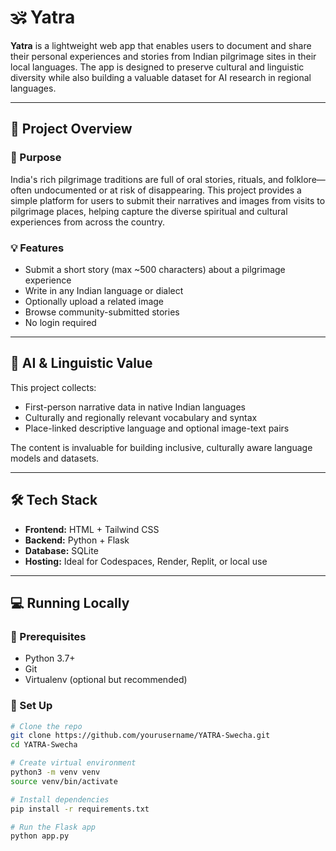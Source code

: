 # 🕉️ Yatra 

**Yatra** is a lightweight web app that enables users to document and share their personal experiences and stories from Indian pilgrimage sites in their local languages. The app is designed to preserve cultural and linguistic diversity while also building a valuable dataset for AI research in regional languages.

---

## 🚀 Project Overview

### 🌟 Purpose
India's rich pilgrimage traditions are full of oral stories, rituals, and folklore—often undocumented or at risk of disappearing. This project provides a simple platform for users to submit their narratives and images from visits to pilgrimage places, helping capture the diverse spiritual and cultural experiences from across the country.

### 💡 Features
- Submit a short story (max ~500 characters) about a pilgrimage experience
- Write in any Indian language or dialect
- Optionally upload a related image
- Browse community-submitted stories
- No login required

---

## 🧠 AI & Linguistic Value

This project collects:
- First-person narrative data in native Indian languages
- Culturally and regionally relevant vocabulary and syntax
- Place-linked descriptive language and optional image-text pairs

The content is invaluable for building inclusive, culturally aware language models and datasets.

---

## 🛠️ Tech Stack

- **Frontend:** HTML + Tailwind CSS
- **Backend:** Python + Flask
- **Database:** SQLite
- **Hosting:** Ideal for Codespaces, Render, Replit, or local use

---

## 💻 Running Locally

### 🔧 Prerequisites

- Python 3.7+
- Git
- Virtualenv (optional but recommended)

### 🐍 Set Up

```bash
# Clone the repo
git clone https://github.com/yourusername/YATRA-Swecha.git
cd YATRA-Swecha

# Create virtual environment
python3 -m venv venv
source venv/bin/activate

# Install dependencies
pip install -r requirements.txt

# Run the Flask app
python app.py
